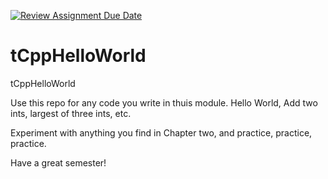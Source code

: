 [![Review Assignment Due Date](https://classroom.github.com/assets/deadline-readme-button-24ddc0f5d75046c5622901739e7c5dd533143b0c8e959d652212380cedb1ea36.svg)](https://classroom.github.com/a/JGB7LCv7)
# tCppHelloWorld
tCppHelloWorld

Use this repo for any code you write in thuis module. Hello World, Add two ints, largest of three ints, etc.

Experiment with anything you find in Chapter two, and practice, practice, practice.

Have a great semester!
